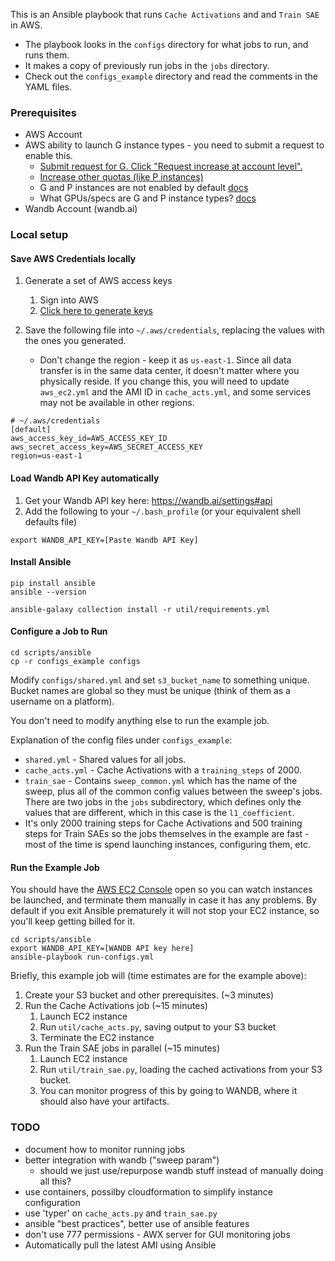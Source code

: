 This is an Ansible playbook that runs `Cache Activations` and and `Train SAE` in AWS.

- The playbook looks in the `configs` directory for what jobs to run, and runs them.
- It makes a copy of previously run jobs in the `jobs` directory.
- Check out the `configs_example` directory and read the comments in the YAML files.

### Prerequisites
- AWS Account
- AWS ability to launch G instance types - you need to submit a request to enable this.
  - [Submit request for G. Click "Request increase at account level".](https://us-east-1.console.aws.amazon.com/servicequotas/home/services/ec2/quotas/L-3819A6DF)
  - [Increase other quotas (like P instances)](https://us-east-1.console.aws.amazon.com/servicequotas/home/services/ec2/quotas)
  - G and P instances are not enabled by default [docs](https://docs.aws.amazon.com/AWSEC2/latest/UserGuide/ec2-resource-limits.html)
  - What GPUs/specs are G and P instance types? [docs](https://docs.aws.amazon.com/dlami/latest/devguide/gpu.html)
- Wandb Account (wandb.ai)

### Local setup

#### Save AWS Credentials locally
1) Generate a set of AWS access keys 
   1) Sign into AWS
   2) [Click here to generate keys](
	https://us-east-1.console.aws.amazon.com/iam/home?region=us-east-1#/security_credentials/access-key-wizard)

2) Save the following file into `~/.aws/credentials`, replacing the values with the ones you generated.
   - Don't change the region - keep it as `us-east-1`. Since all data transfer is in the same data center, it doesn't matter where you physically reside. If you change this, you will need to update `aws_ec2.yml` and the AMI ID in `cache_acts.yml`, and some services may not be available in other regions.

```
# ~/.aws/credentials
[default]
aws_access_key_id=AWS_ACCESS_KEY_ID
aws_secret_access_key=AWS_SECRET_ACCESS_KEY
region=us-east-1
```

#### Load Wandb API Key automatically
1) Get your Wandb API key here: https://wandb.ai/settings#api
2) Add the following to your `~/.bash_profile` (or your equivalent shell defaults file)
```
export WANDB_API_KEY=[Paste Wandb API Key]
```

#### Install Ansible

```
pip install ansible
ansible --version

ansible-galaxy collection install -r util/requirements.yml
```

#### Configure a Job to Run
```
cd scripts/ansible
cp -r configs_example configs
```
Modify `configs/shared.yml` and set `s3_bucket_name` to something unique. Bucket names are global so they must be unique (think of them as a username on a platform).

You don't need to modify anything else to run the example job.

Explanation of the config files under `configs_example`:
- `shared.yml` - Shared values for all jobs.
- `cache_acts.yml` - Cache Activations with a `training_steps` of 2000.
- `train_sae` - Contains `sweep_common.yml` which has the name of the sweep, plus all of the common config values between the sweep's jobs. There are two jobs in the `jobs` subdirectory, which defines only the values that are different, which in this case is the `l1_coefficient`.
- It's only 2000 training steps for Cache Activations and 500 training steps for Train SAEs so the jobs themselves in the example are fast - most of the time is spend launching instances, configuring them, etc.

#### Run the Example Job

You should have the [AWS EC2 Console](https://us-east-1.console.aws.amazon.com/ec2/home?region=us-east-1) open so you can watch instances be launched, and terminate them manually in case it has any problems. By default if you exit Ansible prematurely it will not stop your EC2 instance, so you'll keep getting billed for it.

```
cd scripts/ansible
export WANDB_API_KEY=[WANDB API key here]
ansible-playbook run-configs.yml
```

Briefly, this example job will (time estimates are for the example above):
1) Create your S3 bucket and other prerequisites. (~3 minutes)
2) Run the Cache Activations job (~15 minutes)
   1) Launch EC2 instance
   2) Run `util/cache_acts.py`, saving output to your S3 bucket
   3) Terminate the EC2 instance
3) Run the Train SAE jobs in parallel (~15 minutes)
   1) Launch EC2 instance
   2) Run `util/train_sae.py`, loading the cached activations from your S3 bucket.
   3) You can monitor progress of this by going to WANDB, where it should also have your artifacts.

### TODO
   - document how to monitor running jobs
   - better integration with wandb ("sweep param")
     - should we just use/repurpose wandb stuff instead of manually doing all this?
   - use containers, possilby cloudformation to simplify instance configuration
   - use 'typer' on `cache_acts.py` and `train_sae.py` 
   - ansible "best practices", better use of ansible features
   - don't use 777 permissions
	- AWX server for GUI monitoring jobs
   - Automatically pull the latest AMI using Ansible
